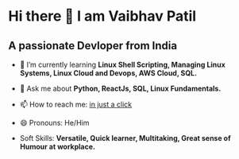 [](https://pixabay.com/illustrations/painting-knight-oil-painting-moon-3995999)
  # Hi there 👋 I am Vaibhav Patil
  ## A passionate Devloper from India 

- 🌱 I’m currently learning **Linux Shell Scripting, Managing Linux Systems, Linux Cloud and Devops, AWS Cloud, SQL.**
  
- 💬 Ask me about **Python, ReactJs, SQL, Linux Fundamentals.**

- 📫 How to reach me:  [in just a click](https://www.linkedin.com/in/vaibhav-patil-b47b41197)
  
- 😄 Pronouns: He/Him
  
- Soft Skills: **Versatile, Quick learner, Multitaking, Great sense of Humour at workplace.**
  
